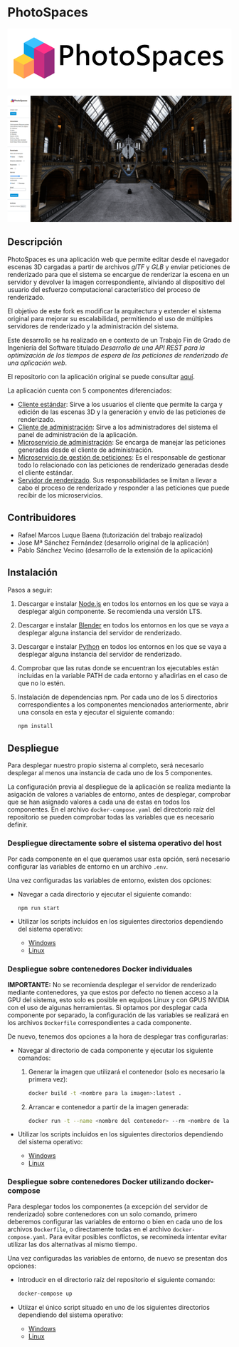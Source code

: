 # PhotoSpaces

<p align="center">
<img src="./img/logo.png""/>
</p>

![Imagen de la interfaz de PhotoSpaces](./img/user-interface.webp)

## Descripción

PhotoSpaces es una aplicación web que permite editar desde el navegador escenas 3D cargadas a partir de archivos *glTF* y *GLB* y enviar peticiones de renderizado para que el sistema se encargue de renderizar la escena en un servidor y devolver la imagen correspondiente, aliviando al dispositivo del usuario del esfuerzo computacional característico del proceso de renderizado.

El objetivo de este fork es modificar la arquitectura y extender el sistema original para mejorar su escalabilidad, permitiendo el uso de múltiples servidores de renderizado y la administración del sistema.

Este desarrollo se ha realizado en e contexto de un Trabajo Fin de Grado de Ingeniería del Software titulado *Desarrollo de una API REST para la optimización de los
tiempos de espera de las peticiones de renderizado de una aplicación web*.

El repositorio con la aplicación original se puede consultar [aquí](https://github.com/JoseSFOc/PhotoSpaces).

La aplicación cuenta con 5 componentes diferenciados:

- [Cliente estándar](./cliente-estandar): Sirve a los usuarios el cliente que permite la carga y edición de las escenas 3D y la generación y envío de las peticiones de renderizado.
- [Cliente de administración](./cliente-admin): Sirve a los administradores del sistema el panel de administración de la aplicación.
- [Microservicio de administración](./microservicio-administracion): Se encarga de manejar las peticiones generadas desde el cliente de administración.
- [Microservicio de gestión de peticiones](./microservicio-gestion-peticiones): Es el responsable de gestionar todo lo relacionado con las peticiones de renderizado generadas desde el cliente estándar.
- [Servidor de renderizado](./servidor-renderizado). Sus responsabilidades se limitan a llevar a cabo el proceso de renderizado y responder a las peticiones que puede recibir de los microservicios.

## Contribuidores

- Rafael Marcos Luque Baena (tutorización del trabajo realizado)
- Jose Mª Sánchez Fernández (desarrollo original de la aplicación)
- Pablo Sánchez Vecino (desarrollo de la extensión de la aplicación)

## Instalación

Pasos a seguir:

1. Descargar e instalar [Node.js](https://nodejs.org/en/download) en todos los entornos en los que se vaya a desplegar algún componente. Se recomienda una versión LTS.
2. Descargar e instalar [Blender](https://www.blender.org/download/) en todos los entornos en los que se vaya a desplegar alguna instancia del servidor de renderizado.
3. Descargar e instalar [Python](https://www.python.org/downloads/) en todos los entornos en los que se vaya a desplegar alguna instancia del servidor de renderizado.
4. Comprobar que las rutas donde se encuentran los ejecutables están incluidas en la variable PATH de cada entorno y añadirlas en el caso de que no lo estén.
5. Instalación de dependencias npm. Por cada uno de los 5 directorios correspondientes a los componentes mencionados anteriormente, abrir una consola en esta y ejecutar el siguiente comando:

    ```bash
    npm install
    ```

## Despliegue

Para desplegar nuestro propio sistema al completo, será necesario desplegar al menos una instancia de cada uno de los 5 componentes.

La configuración previa al despliegue de la aplicación se realiza mediante la asigación de valores a variables de entorno, antes de desplegar, comprobar que se han asignado valores a cada una de estas en todos los componentes. En el archivo `docker-compose.yaml` del directorio raíz del repositorio se pueden comprobar todas las variables que es necesario definir.

### Despliegue directamente sobre el sistema operativo del host

Por cada componente en el que queramos usar esta opción, será necesario configurar las variables de entorno en un archivo `.env`.

Una vez configuradas las variables de entorno, existen dos opciones:

- Navegar a cada directorio y ejecutar el siguiente comando:

    ```bash
    npm run start
    ```

- Utilizar los scripts incluidos en los siguientes directorios dependiendo del sistema operativo:

  - [Windows](./scripts/windows/host)
  - [Linux](./scripts/linux/host)

### Despliegue sobre contenedores Docker individuales

**IMPORTANTE:** No se recomienda desplegar el servidor de renderizado mediante contenedores, ya que estos por defecto no tienen acceso a la GPU del sistema, esto solo es posible en equipos Linux y con GPUS NVIDIA con el uso de algunas herramientas.
Si optamos por desplegar cada componente por separado, la configuración de las variables se realizará en los archivos `Dockerfile` correspondientes a cada componente.

De nuevo, tenemos dos opciones a la hora de desplegar tras configurarlas:

- Navegar al directorio de cada componente y ejecutar los siguiente comandos:

    1. Generar la imagen que utilizará el contenedor (solo es necesario la primera vez):

        ```bash
        docker build -t <nombre para la imagen>:latest .
        ```

    2. Arrancar e contenedor a partir de la imagen generada:

        ```bash
        docker run -t --name <nombre del contenedor> --rm <nombre de la imagen generada>:latest
        ```

- Utilizar los scripts incluidos en los siguientes directorios dependiendo del sistema operativo:

  - [Windows](./scripts/windows/docker)
  - [Linux](./scripts/linux/docker)

### Despliegue sobre contenedores Docker utilizando docker-compose

Para desplegar todos los componentes (a excepción del servidor de renderizado) sobre contenedores con un solo comando, primero deberemos configurar las variables de entorno o bien en cada uno de los archivos `Dockerfile`, o  directamente todas en el archivo `docker-compose.yaml`. Para evitar posibles conflictos, se recomineda intentar evitar utilizar las dos alternativas al mismo tiempo.

Una vez configuradas las variables de entorno, de nuevo se presentan dos opciones:

- Introducir en el directorio raíz del repositorio el siguiente comando:

    ```bash
    docker-compose up
    ```

- Utiizar el único script situado en uno de los siguientes directorios dependiendo del sistema operativo:

  - [Windows](./scripts/windows/docker/docker-compose)
  - [Linux](./scripts/linux/docker/docker-compose)
